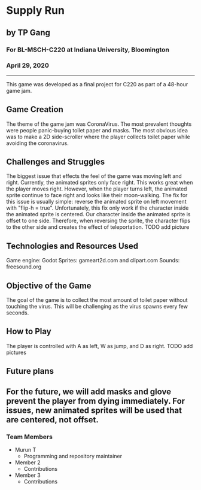 # Supply Run
## by TP Gang
### For BL-MSCH-C220 at Indiana University, Bloomington
### April 29, 2020

---

This game was developed as a final project for C220 as part of a 48-hour game jam. 
## Game Creation
The theme of the game jam was CoronaVirus. The most prevalent thoughts were people panic-buying toilet paper and masks. The most obvious idea was to make a 2D side-scroller where the player collects toilet paper while avoiding the coronavirus.

## Challenges and Struggles
The biggest issue that effects the feel of the game was moving left and right. Currently, the animated sprites only face right. This works great when the player moves right. However, when the player turns left, the animated sprite continue to face right and looks like their moon-walking.
The fix for this issue is usually simple: reverse the animated sprite on left movement with "flip-h = true". 
Unfortunately, this fix only work if the character inside the animated sprite is centered. Our character inside the animated sprite is offset to one side. Therefore, when reversing the sprite, the character flips to the other side and creates the effect of teleportation. 
TODO add picture

## Technologies and Resources Used 
Game engine: Godot
Sprites: gameart2d.com and clipart.com
Sounds: freesound.org

## Objective of the Game
The goal of the game is to collect the most amount of toilet paper without touching the virus. This will be challenging as the virus spawns every few seconds.

## How to Play
The player is controlled with A as left, W as jump, and D as right.
TODO add pictures

## Future plans
For the future, we will add masks and glove prevent the player from dying immediately. 
For issues, new animated sprites will be used that are centered, not offset.
---

### Team Members

  * Murun T
    * Programming and repository maintainer
  * Member 2
    * Contributions
  * Member 3
    * Contributions

